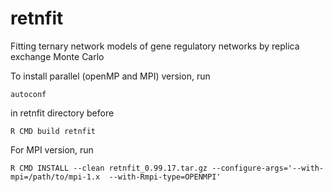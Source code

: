 # retnfit

Fitting ternary network models of gene regulatory networks by replica exchange Monte Carlo

To install parallel (openMP and MPI) version, run 
```
autoconf
```
in retnfit directory before
```
R CMD build retnfit
```

For MPI version, run
```
R CMD INSTALL --clean retnfit_0.99.17.tar.gz --configure-args='--with-mpi=/path/to/mpi-1.x  --with-Rmpi-type=OPENMPI'
```
